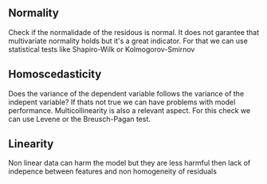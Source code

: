## Normality
Check if the normalidade of the residous is normal. It does not garantee that multivariate normality holds but it's a great indicator.
For that we can use statistical tests like Shapiro-Wilk or Kolmogorov-Smirnov

## Homoscedasticity
Does the variance of the dependent variable follows the variance of the indepent variable? If thats not true we can have problems with model performance.
Multicollinearity is also a relevant aspect. 
For this check we can use Levene or the Breusch-Pagan test.

## Linearity
Non linear data can harm the model but they are less harmful then lack of indepence between features and non homogeneity of residuals
